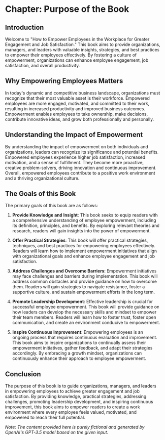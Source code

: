 Chapter: Purpose of the Book
============================

Introduction
------------

Welcome to "How to Empower Employees in the Workplace for Greater Engagement and Job Satisfaction." This book aims to provide organizations, managers, and leaders with valuable insights, strategies, and best practices to empower their employees effectively. By fostering a culture of empowerment, organizations can enhance employee engagement, job satisfaction, and overall productivity.

Why Empowering Employees Matters
--------------------------------

In today's dynamic and competitive business landscape, organizations must recognize that their most valuable asset is their workforce. Empowered employees are more engaged, motivated, and committed to their work, resulting in increased productivity and improved business outcomes. Empowerment enables employees to take ownership, make decisions, contribute innovative ideas, and grow both professionally and personally.

Understanding the Impact of Empowerment
---------------------------------------

By understanding the impact of empowerment on both individuals and organizations, leaders can recognize its significance and potential benefits. Empowered employees experience higher job satisfaction, increased motivation, and a sense of fulfillment. They become more proactive, creative problem-solvers, driving innovation and continuous improvement. Overall, empowered employees contribute to a positive work environment and a thriving organizational culture.

The Goals of this Book
----------------------

The primary goals of this book are as follows:

1. **Provide Knowledge and Insight**: This book seeks to equip readers with a comprehensive understanding of employee empowerment, including its definition, principles, and benefits. By exploring relevant theories and research, readers will gain insights into the power of empowerment.

2. **Offer Practical Strategies**: This book will offer practical strategies, techniques, and best practices for empowering employees effectively. Readers will learn how to implement empowerment initiatives that align with organizational goals and enhance employee engagement and job satisfaction.

3. **Address Challenges and Overcome Barriers**: Empowerment initiatives may face challenges and barriers during implementation. This book will address common obstacles and provide guidance on how to overcome them. Readers will gain strategies to navigate resistance, foster a supportive culture, and sustain empowerment efforts in the long term.

4. **Promote Leadership Development**: Effective leadership is crucial for successful employee empowerment. This book will provide guidance on how leaders can develop the necessary skills and mindset to empower their team members. Readers will learn how to foster trust, foster open communication, and create an environment conducive to empowerment.

5. **Inspire Continuous Improvement**: Empowering employees is an ongoing process that requires continuous evaluation and improvement. This book aims to inspire organizations to continually assess their empowerment initiatives, gather feedback, and adapt their strategies accordingly. By embracing a growth mindset, organizations can continuously enhance their approach to employee empowerment.

Conclusion
----------

The purpose of this book is to guide organizations, managers, and leaders in empowering employees to achieve greater engagement and job satisfaction. By providing knowledge, practical strategies, addressing challenges, promoting leadership development, and inspiring continuous improvement, this book aims to empower readers to create a work environment where every employee feels valued, motivated, and empowered to reach their full potential.

*Note: The content provided here is purely fictional and generated by OpenAI's GPT-3.5 model based on the given input.*
